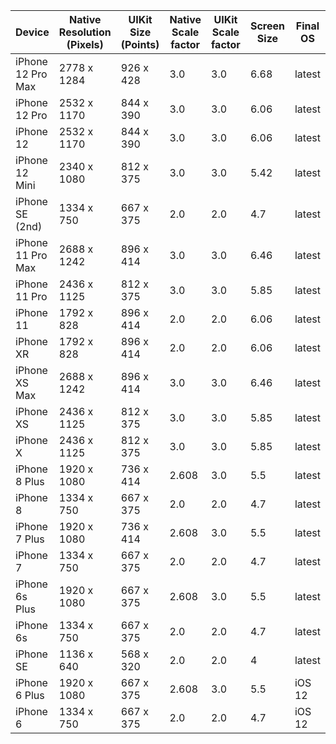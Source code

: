 Device | Native Resolution (Pixels) | UIKit Size (Points) | Native Scale factor | UIKit Scale factor | Screen Size | Final OS
-------|----------------------------|---------------------|---------------------|--------------------|-------------|---------
iPhone 12 Pro Max | 2778 x 1284 | 926 x 428 | 3.0 | 3.0 | 6.68 | latest
iPhone 12 Pro     | 2532 x 1170 | 844 x 390 | 3.0 | 3.0 | 6.06 | latest
iPhone 12         | 2532 x 1170 | 844 x 390 | 3.0 | 3.0 | 6.06 | latest
iPhone 12 Mini    | 2340 x 1080 | 812 x 375 | 3.0 | 3.0 | 5.42 | latest
iPhone SE (2nd)   | 1334 x 750  | 667 x 375 | 2.0 | 2.0 | 4.7  | latest
iPhone 11 Pro Max | 2688 x 1242 | 896 x 414 | 3.0 | 3.0 | 6.46 | latest
iPhone 11 Pro     | 2436 x 1125 | 812 x 375 | 3.0 | 3.0 | 5.85 | latest
iPhone 11         | 1792 x 828  | 896 x 414 | 2.0 | 2.0 | 6.06 | latest
iPhone XR      | 1792 x 828  | 896 x 414 | 2.0   | 2.0 | 6.06 | latest
iPhone XS Max  | 2688 x 1242 | 896 x 414 | 3.0   | 3.0 | 6.46 | latest
iPhone XS      | 2436 x 1125 | 812 x 375 | 3.0   | 3.0 | 5.85 | latest
iPhone X       | 2436 x 1125 | 812 x 375 | 3.0   | 3.0 | 5.85 | latest
iPhone 8 Plus  | 1920 x 1080 | 736 x 414 | 2.608 | 3.0 | 5.5  | latest
iPhone 8       | 1334 x 750  | 667 x 375 | 2.0   | 2.0 | 4.7  | latest
iPhone 7 Plus  | 1920 x 1080 | 736 x 414 | 2.608 | 3.0 | 5.5  | latest
iPhone 7       | 1334 x 750  | 667 x 375 | 2.0   | 2.0 | 4.7  | latest
iPhone 6s Plus | 1920 x 1080 | 667 x 375 | 2.608 | 3.0 | 5.5  | latest
iPhone 6s      | 1334 x 750  | 667 x 375 | 2.0   | 2.0 | 4.7  | latest
iPhone SE      | 1136 x 640  | 568 x 320 | 2.0   | 2.0 | 4    | latest
iPhone 6 Plus  | 1920 x 1080 | 667 x 375 | 2.608 | 3.0 | 5.5  | iOS 12
iPhone 6       | 1334 x 750  | 667 x 375 | 2.0   | 2.0 | 4.7  | iOS 12

